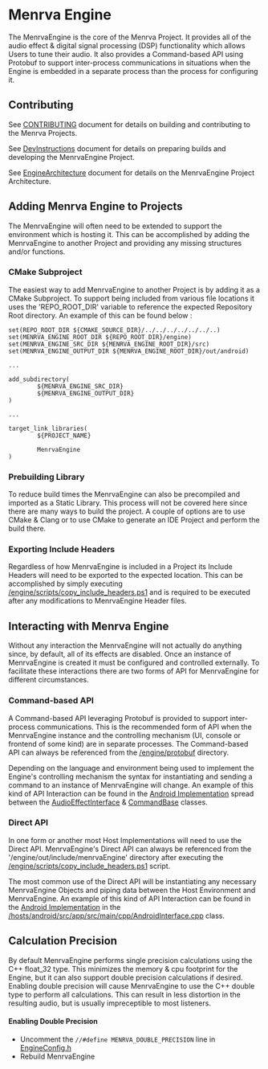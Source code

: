 # Menrva Engine
The MenrvaEngine is the core of the Menrva Project.  It provides all of the audio effect & digital signal processing (DSP) functionality which allows Users to tune their audio.  It also provides a Command-based API using Protobuf to support inter-process communications in situations when the Engine is embedded in a separate process than the process for configuring it.

## Contributing
See [CONTRIBUTING](../docs/CONTRIBUTING.md) document for details on building and contributing to the Menrva Projects.

See [DevInstructions](docs/DevInstructions.md) document for details on preparing builds and developing the MenrvaEngine Project.

See [EngineArchitecture](docs/EngineArchitecture.md) document for details on the MenrvaEngine Project Architecture.

## Adding Menrva Engine to Projects
The MenrvaEngine will often need to be extended to support the environment which is hosting it.  This can be accomplished by adding the MenrvaEngine to another Project and providing any missing structures and/or functions.

### CMake Subproject
The easiest way to add MenrvaEngine to another Project is by adding it as a CMake Subproject.  To support being included from various file locations it uses the 'REPO_ROOT_DIR' variable to reference the expected Repository Root directory.  An example of this can be found below :

```
set(REPO_ROOT_DIR ${CMAKE_SOURCE_DIR}/../../../../../../..)
set(MENRVA_ENGINE_ROOT_DIR ${REPO_ROOT_DIR}/engine)
set(MENRVA_ENGINE_SRC_DIR ${MENRVA_ENGINE_ROOT_DIR}/src)
set(MENRVA_ENGINE_OUTPUT_DIR ${MENRVA_ENGINE_ROOT_DIR}/out/android)

...

add_subdirectory(
        ${MENRVA_ENGINE_SRC_DIR}
        ${MENRVA_ENGINE_OUTPUT_DIR}
)

...

target_link_libraries(
        ${PROJECT_NAME}

        MenrvaEngine
)
```

### Prebuilding Library
To reduce build times the MenrvaEngine can also be precompiled and imported as a Static Library.  This process will not be covered here since there are many ways to build the project.  A couple of options are to use CMake & Clang or to use CMake to generate an IDE Project and perform the build there.

### Exporting Include Headers
Regardless of how MenrvaEngine is included in a Project its Include Headers will need to be exported to the expected location.  This can be accomplished by simply executing [/engine/scripts/copy_include_headers.ps1](scripts/copy_include_headers.ps1) and is required to be executed after any modifications to MenrvaEngine Header files.

## Interacting with Menrva Engine
Without any interaction the MenrvaEngine will not actually do anything since, by default, all of its effects are disabled.  Once an instance of MenrvaEngine is created it must be configured and controlled externally.  To facilitate these interactions there are two forms of API for MenrvaEngine for different circumstances.

### Command-based API
A Command-based API leveraging Protobuf is provided to support inter-process communications.  This is the recommended form of API when the MenrvaEngine instance and the controlling mechanism (UI, console or frontend of some kind) are in separate processes.  The Command-based API can always be referenced from the [/engine/protobuf](protobuf) directory.

Depending on the language and environment being used to implement the Engine's controlling mechanism the syntax for instantiating and sending a command to an instance of MenrvaEngine will change.  An example of this kind of API Interaction can be found in the [Android Implementation](../hosts/android) spread between the [AudioEffectInterface](../hosts/android/src/app/src/main/java/com/monkeystable/menrva/utilities/AudioEffectInterface.java) & [CommandBase](../hosts/android/src/app/src/main/java/com/monkeystable/menrva/abstracts/CommandBase.java) classes.

### Direct API
In one form or another most Host Implementations will need to use the Direct API.  MenrvaEngine's Direct API can always be referenced from the '/engine/out/include/menrvaEngine' directory after executing the [/engine/scripts/copy_include_headers.ps1](../engine/scripts/copy_include_headers.ps1) script.

The most common use of the Direct API will be instantiating any necessary MenrvaEngine Objects and piping data between the Host Environment and MenrvaEngine.  An example of this kind of API Interaction can be found in the [Android Implementation](../hosts/android) in the [/hosts/android/src/app/src/main/cpp/AndroidInterface.cpp](../hosts/android/src/app/src/main/cpp/AndroidInterface.cpp) class.

## Calculation Precision
By default MenrvaEngine performs single precision calculations using the C++ float_32 type.  This minimizes the memory & cpu footprint for the Engine, but it can also support double precision calculations if desired.  Enabling double precision will cause MenrvaEngine to use the C++ double type to perform all calculations.  This can result in less distortion in the resulting audio, but is usually impreceptible to most listeners.

#### Enabling Double Precision
  - Uncomment the ```//#define MENRVA_DOUBLE_PRECISION``` line in [EngineConfig.h](src/EngineConfig.h)
  - Rebuild MenrvaEngine
